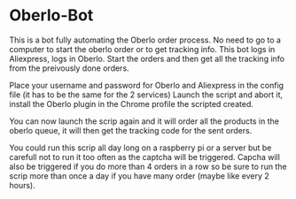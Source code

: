 # Oberlo-Bot

This is a bot fully automating the Oberlo order process. No need to go to a computer to start the oberlo order or to get tracking info.
This bot logs in Aliexpress, logs in Oberlo. Start the orders and then get all the tracking info from the preivously done orders.

Place your username and password for Oberlo and Aliexpress in the config file (it has to be the same for the 2 services)
Launch the script and abort it, install the Oberlo plugin in the Chrome profile the scripted created.

You can now launch the scrip again and it will order all the products in the oberlo queue, it will then get the tracking code for the sent orders.

You could run this scrip all day long on a raspberry pi or a server but be carefull not to run it too often as the captcha will be triggered.
Capcha will also be triggered if you do more than 4 orders in a row so be sure to run the scrip more than once a day if you have many order (maybe like every 2 hours).
